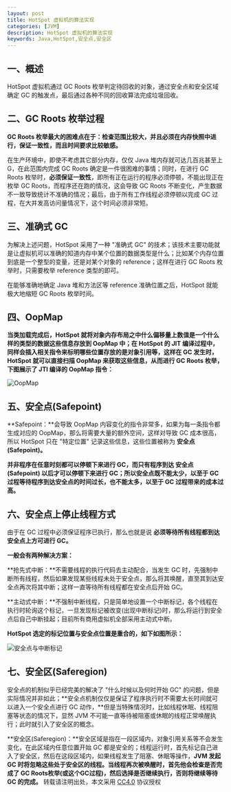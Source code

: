 ```yaml
---
layout: post
title: HotSpot 虚拟机的算法实现
categories: [JVM]
description: HotSpot 虚拟机的算法实现
keywords: Java,HotSpot,安全点,安全区
---
```


## 一、概述

HotSpot 虚拟机通过 GC Roots 枚举判定待回收的对象，通过安全点和安全区域确定 GC 的触发点，最后通过各种不同的回收算法完成垃圾回收。

<!--more-->

## 二、GC Roots 枚举过程

**GC Roots 枚举最大的困难点在于：检查范围比较大，并且必须在内存快照中进行，保证一致性，而且时间要求比较敏感。**

在生产环境中，即使不考虑其它部分内存，仅仅 Java 堆内存就可达几百兆甚至上G，在此范围内完成 GC Roots 确定是一件很困难的事情；同时，在进行 GC Roots 枚举时，**必须保证一致性**，即所有正在运行的程序必须停顿，不能出现正在枚举 GC Roots，而程序还在跑的情况，这会导致 GC Roots 不断变化，产生数据不一致导致统计不准确的情况；最后，由于所有工作线程必须停顿以完成 GC 过程，在大并发高访问量情况下，这个时间必须非常短。

## 三、准确式 GC

为解决上述问题，HotSpot 采用了一种 "准确式 GC" 的技术；该技术主要功能就是让虚拟机可以准确的知道内存中某个位置的数据类型是什么；比如某个内存位置到底是一个整型的变量，还是对某个对象的 reference；这样在进行 GC Roots 枚举时，只需要枚举 reference 类型的即可。

在能够准确地确定 Java 堆和方法区等 reference 准确位置之后，HotSpot 就能极大地缩短 GC Roots 枚举时间。

## 四、OopMap

**当类加载完成后，HotSpot 就将对象内存布局之中什么偏移量上数值是一个什么样的类型的数据这些信息存放到 OopMap 中；在 HotSpot 的 JIT 编译过程中，同样会插入相关指令来标明哪些位置存放的是对象引用等，这样在 GC 发生时，HotSpot 就可以直接扫描 OopMap 来获取这些信息，从而进行 GC Roots 枚举，下图展示了 JTI 编译的 OopMap 指令：**

![OopMap](https://mritd.b0.upaiyun.com/markdown/hexo_jvm_jmm_oopmap.png)

## 五、安全点(Safepoint)

**Safepoint：**会导致 OopMap 内容变化的指令非常多，如果为每一条指令都生成对应的 OopMap，那么将需要大量的额外空间，这样对导致 GC 成本很高，所以 HotSpot 只在 "特定位置" 记录这些信息，这些位置被称为 **安全点(Safepoint)。**

**并非程序在任意时刻都可以停顿下来进行 GC，而只有程序到达 安全点(Safepoint) 以后才可以停顿下来进行 GC；所以安全点既不能太少，以至于 GC 过程等待程序到达安全点的时间过长，也不能太多，以至于 GC 过程带来的成本过高。**

## 六、安全点上停止线程方式

由于在 GC 过程中必须保证程序已执行，那么也就是说 **必须等待所有线程都到达安全点上方可进行 GC。**

**一般会有两种解决方案：**

**抢先式中断：**不需要线程的执行代码去主动配合，当发生 GC 时，先强制中断所有线程，然后如果发现某些线程未处于安全点，那么将其唤醒，直至其到达安全点再次将其中断；这样一直等待所有线程都在安全点后开始 GC。

**主动式中断：**不强制中断线程，只是简单地设置一个中断标记，各个线程在执行时轮询这个标记，一旦发现标记被改变(出现中断标记)时，那么将运行到安全点后自己中断挂起；目前所有商用虚拟机全部采用主动式中断。

**HotSpot 选定的标记位置与安全点位置是重合的，如下如图所示：**

![安全点与中断标记](https://mritd.b0.upaiyun.com/markdown/hexo_jvm_jmm_safepoint.png)


## 七、安全区(Saferegion)

安全点的机制似乎已经完美的解决了 "什么时候以及何时开始 GC" 的问题，但是实际情况并非如此；**安全点机制仅仅是保证了程序执行时不需要太长时间就可以进入一个安全点进行 GC 动作，**但是当特殊情况时，比如线程休眠、线程阻塞等状态的情况下，显然 JVM 不可能一直等待被阻塞或休眠的线程正常唤醒执行；此时就引入了安全区的概念。

**安全区(Saferegion)：**安全区域是指在一段区域内，对象引用关系等不会发生变化，在此区域内任意位置开始 GC 都是安全的；线程运行时，首先标记自己进入了安全区，然后在这段区域内，如果线程发生了阻塞、休眠等操作，**JVM 发起 GC 时将忽略这些处于安全区的线程。当线程再次被唤醒时，首先他会检查是否完成了 GC Roots枚举(或这个GC过程)，然后选择是否继续执行，否则将继续等待 GC 的完成。**
转载请注明出处，本文采用 [CC4.0](http://creativecommons.org/licenses/by-nc-nd/4.0/) 协议授权
